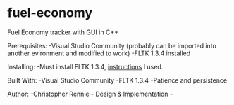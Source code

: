 # fuel-economy
Fuel Economy tracker with GUI in C++

Prerequisites:
-Visual Studio Community (probably can be imported into another evironment and modified to work)
-FLTK 1.3.4 installed

Installing:
-Must install FLTK 1.3.4, [instructions](https://bumpyroadtocode.com/2017/08/05/how-to-install-and-use-fltk-1-3-4-in-visual-studio-2017-complete-guide/) I used.


Built With:
-Visual Studio Community
-FLTK 1.3.4
-Patience and persistence

Author:
-Christopher Rennie - Design & Implementation - 
